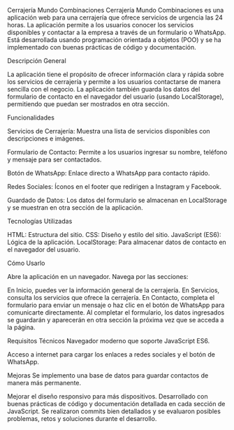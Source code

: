 Cerrajería Mundo Combinaciones
Cerrajería Mundo Combinaciones es una aplicación web para una cerrajería que ofrece servicios de urgencia las 24 horas. La aplicación permite a los usuarios conocer los servicios disponibles y contactar a la empresa a través de un formulario o WhatsApp. Está desarrollada usando programación orientada a objetos (POO) y se ha implementado con buenas prácticas de código y documentación.

Descripción General

La aplicación tiene el propósito de ofrecer información clara y rápida sobre los servicios de cerrajería y permite a los usuarios contactarse de manera sencilla con el negocio. La aplicación también guarda los datos del formulario de contacto en el navegador del usuario (usando LocalStorage), permitiendo que puedan ser mostrados en otra sección.

Funcionalidades

Servicios de Cerrajería: Muestra una lista de servicios disponibles con descripciones e imágenes.

Formulario de Contacto: Permite a los usuarios ingresar su nombre, teléfono y mensaje para ser contactados.

Botón de WhatsApp: Enlace directo a WhatsApp para contacto rápido.

Redes Sociales: Íconos en el footer que redirigen a Instagram y Facebook.

Guardado de Datos: Los datos del formulario se almacenan en LocalStorage y se muestran en otra sección de la aplicación.

Tecnologías Utilizadas

HTML: Estructura del sitio.
CSS: Diseño y estilo del sitio.
JavaScript (ES6): Lógica de la aplicación.
LocalStorage: Para almacenar datos de contacto en el navegador del usuario.

Cómo Usarlo

Abre la aplicación en un navegador.
Navega por las secciones:

En Inicio, puedes ver la información general de la cerrajería.
En Servicios, consulta los servicios que ofrece la cerrajería.
En Contacto, completa el formulario para enviar un mensaje o haz clic en el botón de WhatsApp para comunicarte directamente.
Al completar el formulario, los datos ingresados se guardarán y aparecerán en otra sección la próxima vez que se acceda a la página.

Requisitos Técnicos
Navegador moderno que soporte JavaScript ES6.

Acceso a internet para cargar los enlaces a redes sociales y el botón de WhatsApp.

Mejoras
Se implemento una base de datos para guardar contactos de manera más permanente.

Mejorar el diseño responsivo para más dispositivos.
Desarrollado con buenas prácticas de código y documentación detallada en cada sección de JavaScript. Se realizaron commits bien detallados y se evaluaron posibles problemas, retos y soluciones durante el desarrollo.